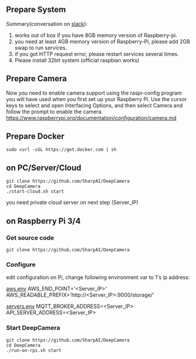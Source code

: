## Prepare System
Summary(conversation on [slack](https://sharpai-invite-automation.herokuapp.com/)):

1. works out of box if you have 8GB memory version of Raspberry-pi.
2. you need at least 4GB memory version of Raspberry-Pi, please add 2GB swap to run services.
3. if you got HTTP request error, please restart services several times.
4. Please install 32bit system (official raspbian works)

## Prepare Camera

Now you need to enable camera support using the raspi-config program you will have used when you first set up your Raspberry Pi. Use the cursor keys to select and open Interfacing Options, and then select Camera and follow the prompt to enable the camera.
https://www.raspberrypi.org/documentation/configuration/camera.md

## Prepare Docker
```
sudo curl -sSL https://get.docker.com | sh
```

## on PC/Server/Cloud
```
git clone https://github.com/SharpAI/DeepCamera
cd DeepCamera
./start-cloud.sh start
```
you need private cloud server on next step (Server_IP)

## on Raspberry Pi 3/4

### Get source code
```
git clone https://github.com/SharpAI/DeepCamera
```

### Configure

edit configuration on Pi, change following environment var to 1's ip address:

[aws.env](../docker/aws.env)
AWS_END_POINT='<Server_IP>'
AWS_READABLE_PREFIX='http://<Server_IP>:9000/storage/'

[servers.env](../docker/servers.env)
MQTT_BROKER_ADDRESS=<Server_IP>
API_SERVER_ADDRESS=<Server_IP>
### Start DeepCamera
```
git clone https://github.com/SharpAI/DeepCamera
cd DeepCamera  
./run-on-rpi.sh start
```
